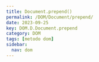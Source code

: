 ```yaml
---
title: Document.prepend()
permalink: /DOM/Document/prepend/
date: 2023-09-25
key: DOM.D.Document.prepend
category: DOM
tags: [metodo dom]
sidebar:
  nav: dom
---
```

